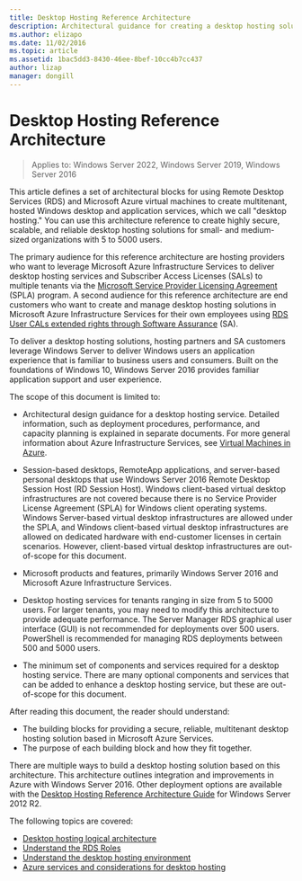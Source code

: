 ```yaml
---
title: Desktop Hosting Reference Architecture
description: Architectural guidance for creating a desktop hosting solution with RDS and Azure.
ms.author: elizapo
ms.date: 11/02/2016
ms.topic: article
ms.assetid: 1bac5dd3-8430-46ee-8bef-10cc4b7cc437
author: lizap
manager: dongill
---
```

# Desktop Hosting Reference Architecture

>Applies to: Windows Server 2022, Windows Server 2019, Windows Server 2016

This article defines a set of architectural blocks for using Remote Desktop Services (RDS) and Microsoft Azure virtual machines to create multitenant, hosted Windows desktop and application services, which we call "desktop hosting." You can use this architecture reference to create highly secure, scalable, and reliable desktop hosting solutions for small- and medium-sized organizations with 5 to 5000 users.

The primary audience for this reference architecture are hosting providers who want to leverage Microsoft Azure Infrastructure Services to deliver desktop hosting services and Subscriber Access Licenses (SALs) to multiple tenants via the [Microsoft Service Provider Licensing Agreement](https://www.microsoft.com/hosting/en/us/licensing/splabenefits.aspx) (SPLA) program. A second audience for this reference architecture are end customers who want to create and manage desktop hosting solutions in Microsoft Azure Infrastructure Services for their own employees using [RDS User CALs extended rights through Software Assurance](https://download.microsoft.com/download/6/B/A/6BA3215A-C8B5-4AD1-AA8E-6C93606A4CFB/Windows_Server_2012_R2_Remote_Desktop_Services_Licensing_Datasheet.pdf) (SA).

To deliver a desktop hosting solutions, hosting partners and SA customers leverage Windows Server to deliver Windows users an application experience that is familiar to business users and consumers. Built on the foundations of Windows 10, Windows Server 2016 provides familiar application support and user experience.

The scope of this document is limited to:

- Architectural design guidance for a desktop hosting service. Detailed information, such as deployment procedures, performance, and capacity planning is explained in separate documents. For more general information about Azure Infrastructure Services, see [Virtual Machines in Azure](/azure/virtual-machines/).

- Session-based desktops, RemoteApp applications, and server-based personal desktops that use Windows Server 2016 Remote Desktop Session Host (RD Session Host). Windows client-based virtual desktop infrastructures are not covered because there is no Service Provider License Agreement (SPLA) for Windows client operating systems. Windows Server-based virtual desktop infrastructures are allowed under the SPLA, and Windows client-based virtual desktop infrastructures are allowed on dedicated hardware with end-customer licenses in certain scenarios. However, client-based virtual desktop infrastructures are out-of-scope for this document.

- Microsoft products and features, primarily Windows Server 2016 and Microsoft Azure Infrastructure Services.

- Desktop hosting services for tenants ranging in size from 5 to 5000 users.   For larger tenants, you may need to modify this architecture to provide adequate performance. The Server Manager RDS graphical user interface (GUI) is not recommended for deployments over 500 users. PowerShell is recommended for managing RDS deployments between 500 and 5000 users.

- The minimum set of components and services required for a desktop hosting service. There are many optional components and services that can be added to enhance a desktop hosting service, but these are out-of-scope for this document.

After reading this document, the reader should understand:

- The building blocks for providing a secure, reliable, multitenant desktop hosting solution based in Microsoft Azure Services.
- The purpose of each building block and how they fit together.

There are multiple ways to build a desktop hosting solution based on this architecture. This architecture outlines integration and improvements in Azure with Windows Server 2016. Other deployment options are available with the [Desktop Hosting Reference Architecture Guide](https://go.microsoft.com/fwlink/p/?LinkId=517389) for Windows Server 2012 R2.

The following topics are covered:

- [Desktop hosting logical architecture](Desktop-hosting-logical-architecture.md)
- [Understand the RDS Roles](./desktop-hosting-service.md)
- [Understand the desktop hosting environment](Understanding-the-desktop-hosting-environment.md)
- [Azure services and considerations for desktop hosting](Azure-services-and-considerations-for-desktop-hosting.md)
